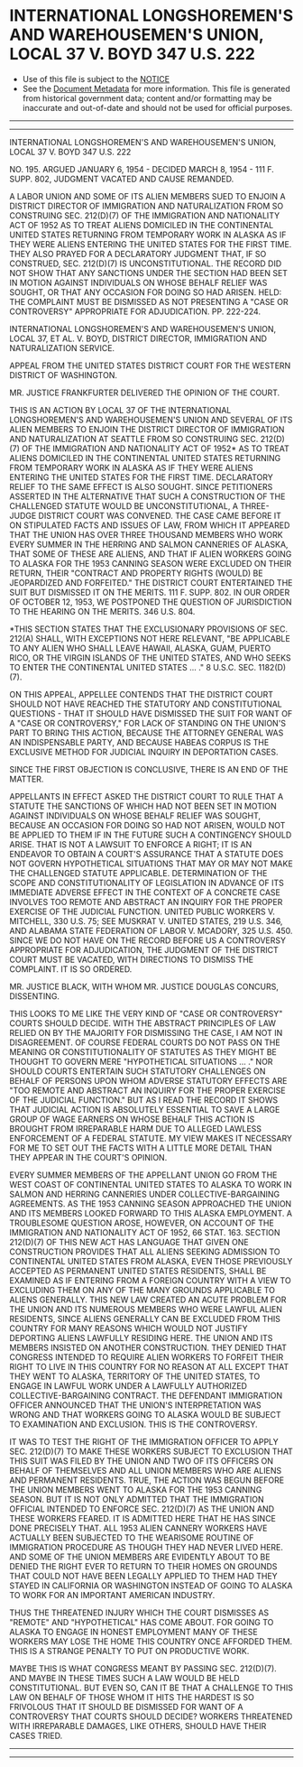 ---
---

# INTERNATIONAL LONGSHOREMEN'S AND WAREHOUSEMEN'S UNION, LOCAL 37 V. BOYD 347 U.S. 222

* Use of this file is subject to the [NOTICE](https://github.com/publicdocs/notice/blob/master/NOTICE)
* See the [Document Metadata](../../../) for more information.
  This file is generated from historical government data; content and/or formatting may be inaccurate and out-of-date and should not be used for official purposes.

----------
----------

INTERNATIONAL LONGSHOREMEN'S AND WAREHOUSEMEN'S UNION, LOCAL 37 V. BOYD 347 U.S. 222

NO. 195.  ARGUED JANUARY 6, 1954 - DECIDED MARCH 8, 1954 - 111 F. SUPP. 802, JUDGMENT VACATED AND CAUSE REMANDED.

A LABOR UNION AND SOME OF ITS ALIEN MEMBERS SUED TO ENJOIN A DISTRICT DIRECTOR OF IMMIGRATION AND NATURALIZATION FROM SO CONSTRUING SEC. 212(D)(7) OF THE IMMIGRATION AND NATIONALITY ACT OF 1952 AS TO TREAT ALIENS DOMICILED IN THE CONTINENTAL UNITED STATES RETURNING FROM TEMPORARY WORK IN ALASKA AS IF THEY WERE ALIENS ENTERING THE UNITED STATES FOR THE FIRST TIME.  THEY ALSO PRAYED FOR A DECLARATORY JUDGMENT THAT, IF SO CONSTRUED, SEC. 212(D)(7) IS UNCONSTITUTIONAL.  THE RECORD DID NOT SHOW THAT ANY SANCTIONS UNDER THE SECTION HAD BEEN SET IN MOTION AGAINST INDIVIDUALS ON WHOSE BEHALF RELIEF WAS SOUGHT, OR THAT ANY OCCASION FOR DOING SO HAD ARISEN.  HELD:  THE COMPLAINT MUST BE DISMISSED AS NOT PRESENTING A "CASE OR CONTROVERSY" APPROPRIATE FOR ADJUDICATION.  PP. 222-224.

INTERNATIONAL LONGSHOREMEN'S AND WAREHOUSEMEN'S UNION, LOCAL 37, ET AL. V. BOYD, DISTRICT DIRECTOR, IMMIGRATION AND NATURALIZATION SERVICE.

APPEAL FROM THE UNITED STATES DISTRICT COURT FOR THE WESTERN DISTRICT OF WASHINGTON.

MR. JUSTICE FRANKFURTER DELIVERED THE OPINION OF THE COURT.

THIS IS AN ACTION BY LOCAL 37 OF THE INTERNATIONAL LONGSHOREMEN'S AND WAREHOUSEMEN'S UNION AND SEVERAL OF ITS ALIEN MEMBERS TO ENJOIN THE DISTRICT DIRECTOR OF IMMIGRATION AND NATURALIZATION AT SEATTLE FROM SO CONSTRUING SEC. 212(D)(7) OF THE IMMIGRATION AND NATIONALITY ACT OF 1952\* AS TO TREAT ALIENS DOMICILED IN THE CONTINENTAL UNITED STATES RETURNING FROM TEMPORARY WORK IN ALASKA AS IF THEY WERE ALIENS ENTERING THE UNITED STATES FOR THE FIRST TIME.  DECLARATORY RELIEF TO THE SAME EFFECT IS ALSO SOUGHT.  SINCE PETITIONERS ASSERTED IN THE ALTERNATIVE THAT SUCH A CONSTRUCTION OF THE CHALLENGED STATUTE WOULD BE UNCONSTITUTIONAL, A THREE-JUDGE DISTRICT COURT WAS CONVENED.  THE CASE CAME BEFORE IT ON STIPULATED FACTS AND ISSUES OF LAW, FROM WHICH IT APPEARED THAT THE UNION HAS OVER THREE THOUSAND MEMBERS WHO WORK EVERY SUMMER IN THE HERRING AND SALMON CANNERIES OF ALASKA, THAT SOME OF THESE ARE ALIENS, AND THAT IF ALIEN WORKERS GOING TO ALASKA FOR THE 1953 CANNING SEASON WERE EXCLUDED ON THEIR RETURN, THEIR "CONTRACT AND PROPERTY RIGHTS (WOULD) BE JEOPARDIZED AND FORFEITED."  THE DISTRICT COURT ENTERTAINED THE SUIT BUT DISMISSED IT ON THE MERITS.  111 F. SUPP. 802.  IN OUR ORDER OF OCTOBER 12, 1953, WE POSTPONED THE QUESTION OF JURISDICTION TO THE HEARING ON THE MERITS.  346 U.S. 804.

\*THIS SECTION STATES THAT THE EXCLUSIONARY PROVISIONS OF SEC. 212(A) SHALL, WITH EXCEPTIONS NOT HERE RELEVANT, "BE APPLICABLE TO ANY ALIEN WHO SHALL LEAVE HAWAII, ALASKA, GUAM, PUERTO RICO, OR THE VIRGIN ISLANDS OF THE UNITED STATES, AND WHO SEEKS TO ENTER THE CONTINENTAL UNITED STATES  ...  ."  8 U.S.C. SEC. 1182(D)(7).

ON THIS APPEAL, APPELLEE CONTENDS THAT THE DISTRICT COURT SHOULD NOT HAVE REACHED THE STATUTORY AND CONSTITUTIONAL QUESTIONS - THAT IT SHOULD HAVE DISMISSED THE SUIT FOR WANT OF A "CASE OR CONTROVERSY," FOR LACK OF STANDING ON THE UNION'S PART TO BRING THIS ACTION, BECAUSE THE ATTORNEY GENERAL WAS AN INDISPENSABLE PARTY, AND BECAUSE HABEAS CORPUS IS THE EXCLUSIVE METHOD FOR JUDICIAL INQUIRY IN DEPORTATION CASES.

SINCE THE FIRST OBJECTION IS CONCLUSIVE, THERE IS AN END OF THE MATTER.

APPELLANTS IN EFFECT ASKED THE DISTRICT COURT TO RULE THAT A STATUTE THE SANCTIONS OF WHICH HAD NOT BEEN SET IN MOTION AGAINST INDIVIDUALS ON WHOSE BEHALF RELIEF WAS SOUGHT, BECAUSE AN OCCASION FOR DOING SO HAD NOT ARISEN, WOULD NOT BE APPLIED TO THEM IF IN THE FUTURE SUCH A CONTINGENCY SHOULD ARISE.  THAT IS NOT A LAWSUIT TO ENFORCE A RIGHT; IT IS AN ENDEAVOR TO OBTAIN A COURT'S ASSURANCE THAT A STATUTE DOES NOT GOVERN HYPOTHETICAL SITUATIONS THAT MAY OR MAY NOT MAKE THE CHALLENGED STATUTE APPLICABLE.  DETERMINATION OF THE SCOPE AND CONSTITUTIONALITY OF LEGISLATION IN ADVANCE OF ITS IMMEDIATE ADVERSE EFFECT IN THE CONTEXT OF A CONCRETE CASE INVOLVES TOO REMOTE AND ABSTRACT AN INQUIRY FOR THE PROPER EXERCISE OF THE JUDICIAL FUNCTION.  UNITED PUBLIC WORKERS V. MITCHELL, 330 U.S. 75; SEE MUSKRAT V. UNITED STATES, 219 U.S. 346, AND ALABAMA STATE FEDERATION OF LABOR V. MCADORY, 325 U.S. 450.  SINCE WE DO NOT HAVE ON THE RECORD BEFORE US A CONTROVERSY APPROPRIATE FOR ADJUDICATION, THE JUDGMENT OF THE DISTRICT COURT MUST BE VACATED, WITH DIRECTIONS TO DISMISS THE COMPLAINT.  IT IS SO ORDERED.

MR. JUSTICE BLACK, WITH WHOM MR. JUSTICE DOUGLAS CONCURS, DISSENTING.

THIS LOOKS TO ME LIKE THE VERY KIND OF "CASE OR CONTROVERSY" COURTS SHOULD DECIDE.  WITH THE ABSTRACT PRINCIPLES OF LAW RELIED ON BY THE MAJORITY FOR DISMISSING THE CASE, I AM NOT IN DISAGREEMENT.  OF COURSE FEDERAL COURTS DO NOT PASS ON THE MEANING OR CONSTITUTIONALITY OF STATUTES AS THEY MIGHT BE THOUGHT TO GOVERN MERE "HYPOTHETICAL SITUATIONS  ...  ."  NOR SHOULD COURTS ENTERTAIN SUCH STATUTORY CHALLENGES ON BEHALF OF PERSONS UPON WHOM ADVERSE STATUTORY EFFECTS ARE "TOO REMOTE AND ABSTRACT AN INQUIRY FOR THE PROPER EXERCISE OF THE JUDICIAL FUNCTION."  BUT AS I READ THE RECORD IT SHOWS THAT JUDICIAL ACTION IS ABSOLUTELY ESSENTIAL TO SAVE A LARGE GROUP OF WAGE EARNERS ON WHOSE BEHALF THIS ACTION IS BROUGHT FROM IRREPARABLE HARM DUE TO ALLEGED LAWLESS ENFORCEMENT OF A FEDERAL STATUTE.  MY VIEW MAKES IT NECESSARY FOR ME TO SET OUT THE FACTS WITH A LITTLE MORE DETAIL THAN THEY APPEAR IN THE COURT'S OPINION.

EVERY SUMMER MEMBERS OF THE APPELLANT UNION GO FROM THE WEST COAST OF CONTINENTAL UNITED STATES TO ALASKA TO WORK IN SALMON AND HERRING CANNERIES UNDER COLLECTIVE-BARGAINING AGREEMENTS.  AS THE 1953 CANNING SEASON APPROACHED THE UNION AND ITS MEMBERS LOOKED FORWARD TO THIS ALASKA EMPLOYMENT.  A TROUBLESOME QUESTION AROSE, HOWEVER, ON ACCOUNT OF THE IMMIGRATION AND NATIONALITY ACT OF 1952, 66 STAT. 163.  SECTION 212(D)(7) OF THIS NEW ACT HAS LANGUAGE THAT GIVEN ONE CONSTRUCTION PROVIDES THAT ALL ALIENS SEEKING ADMISSION TO CONTINENTAL UNITED STATES FROM ALASKA, EVEN THOSE PREVIOUSLY ACCEPTED AS PERMANENT UNITED STATES RESIDENTS, SHALL BE EXAMINED AS IF ENTERING FROM A FOREIGN COUNTRY WITH A VIEW TO EXCLUDING THEM ON ANY OF THE MANY GROUNDS APPLICABLE TO ALIENS GENERALLY.  THIS NEW LAW CREATED AN ACUTE PROBLEM FOR THE UNION AND ITS NUMEROUS MEMBERS WHO WERE LAWFUL ALIEN RESIDENTS, SINCE ALIENS GENERALLY CAN BE EXCLUDED FROM THIS COUNTRY FOR MANY REASONS WHICH WOULD NOT JUSTIFY DEPORTING ALIENS LAWFULLY RESIDING HERE.  THE UNION AND ITS MEMBERS INSISTED ON ANOTHER CONSTRUCTION.  THEY DENIED THAT CONGRESS INTENDED TO REQUIRE ALIEN WORKERS TO FORFEIT THEIR RIGHT TO LIVE IN THIS COUNTRY FOR NO REASON AT ALL EXCEPT THAT THEY WENT TO ALASKA, TERRITORY OF THE UNITED STATES, TO ENGAGE IN LAWFUL WORK UNDER A LAWFULLY AUTHORIZED COLLECTIVE-BARGAINING CONTRACT.  THE DEFENDANT IMMIGRATION OFFICER ANNOUNCED THAT THE UNION'S INTERPRETATION WAS WRONG AND THAT WORKERS GOING TO ALASKA WOULD BE SUBJECT TO EXAMINATION AND EXCLUSION.  THIS IS THE CONTROVERSY.

IT WAS TO TEST THE RIGHT OF THE IMMIGRATION OFFICER TO APPLY SEC. 212(D)(7) TO MAKE THESE WORKERS SUBJECT TO EXCLUSION THAT THIS SUIT WAS FILED BY THE UNION AND TWO OF ITS OFFICERS ON BEHALF OF THEMSELVES AND ALL UNION MEMBERS WHO ARE ALIENS AND PERMANENT RESIDENTS.  TRUE, THE ACTION WAS BEGUN BEFORE THE UNION MEMBERS WENT TO ALASKA FOR THE 1953 CANNING SEASON.  BUT IT IS NOT ONLY ADMITTED THAT THE IMMIGRATION OFFICIAL INTENDED TO ENFORCE SEC. 212(D)(7) AS THE UNION AND THESE WORKERS FEARED.  IT IS ADMITTED HERE THAT HE HAS SINCE DONE PRECISELY THAT.  ALL 1953 ALIEN CANNERY WORKERS HAVE ACTUALLY BEEN SUBJECTED TO THE WEARISOME ROUTINE OF IMMIGRATION PROCEDURE AS THOUGH THEY HAD NEVER LIVED HERE.  AND SOME OF THE UNION MEMBERS ARE EVIDENTLY ABOUT TO BE DENIED THE RIGHT EVER TO RETURN TO THEIR HOMES ON GROUNDS THAT COULD NOT HAVE BEEN LEGALLY APPLIED TO THEM HAD THEY STAYED IN CALIFORNIA OR WASHINGTON INSTEAD OF GOING TO ALASKA TO WORK FOR AN IMPORTANT AMERICAN INDUSTRY.

THUS THE THREATENED INJURY WHICH THE COURT DISMISSES AS "REMOTE" AND "HYPOTHETICAL" HAS COME ABOUT.  FOR GOING TO ALASKA TO ENGAGE IN HONEST EMPLOYMENT MANY OF THESE WORKERS MAY LOSE THE HOME THIS COUNTRY ONCE AFFORDED THEM.  THIS IS A STRANGE PENALTY TO PUT ON PRODUCTIVE WORK.

MAYBE THIS IS WHAT CONGRESS MEANT BY PASSING SEC. 212(D)(7).  AND MAYBE IN THESE TIMES SUCH A LAW WOULD BE HELD CONSTITUTIONAL.  BUT EVEN SO, CAN IT BE THAT A CHALLENGE TO THIS LAW ON BEHALF OF THOSE WHOM IT HITS THE HARDEST IS SO FRIVOLOUS THAT IT SHOULD BE DISMISSED FOR WANT OF A CONTROVERSY THAT COURTS SHOULD DECIDE?  WORKERS THREATENED WITH IRREPARABLE DAMAGES, LIKE OTHERS, SHOULD HAVE THEIR CASES TRIED.


----------
----------

